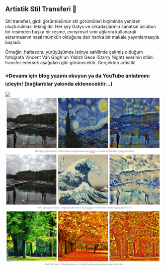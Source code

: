 
## Artistik Stil Transferi :art:

Stil transferi, girdi görüntüsünün stil  görüntüleri biçiminde yeniden oluşturulması tekniğidir. Her şey Gatys ve arkadaşlarının sanatsal üslubun bir resimden başka bir resme, evrişimsel sinir ağlarını kullanarak aktarmasının nasıl mümkün olduğuna dair harika bir makale yayımlamasıyla başladı.

Örneğin, haftasonu yürüyüşümde İstinye sahilinde çekmiş olduğum fotoğrafa Vincent Van Gogh'un Yıldızlı Gece (Starry Night) eserinin stilini transfer edersek aşağıdaki gibi görünecektir. Gerçekten artistik! 

### ⭐️Devamı için blog yazımı okuyun ya da YouTube anlatımını izleyin! (bağlantılar yakında eklenecektir...)

<img align="left" src="https://cdn-images-1.medium.com/max/800/1*r2T1RTjGMyCvYwY3EIOp1Q.gif">

<img align="right" src="1github.PNG">
<img align="right" src="2github.PNG">
<img align="right" src="3github.PNG">
